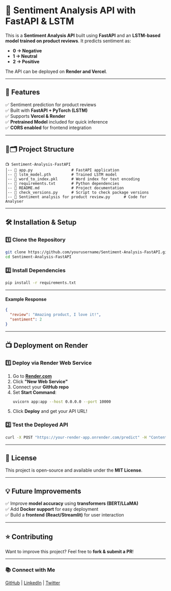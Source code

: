 # 🌟 Sentiment Analysis API with FastAPI & LSTM

This is a **Sentiment Analysis API** built using **FastAPI** and an **LSTM-based model trained on product reviews**. It predicts sentiment as:
- **0 → Negative**
- **1 → Neutral**
- **2 → Positive**

The API can be deployed on **Render and Vercel**.

---

## 🚀 Features
✅ Sentiment prediction for product reviews  
✅ Built with **FastAPI + PyTorch (LSTM)**  
✅ Supports **Vercel & Render**  
✅ **Pretrained Model** included for quick inference  
✅ **CORS enabled** for frontend integration  

---

## 💂️🗂 Project Structure

```
📺 Sentiment-Analysis-FastAPI
│-- 📄 app.py                 # FastAPI application
│-- 📄 lstm_model.pth         # Trained LSTM model
│-- 📄 word_to_index.pkl      # Word index for text encoding
│-- 📄 requirements.txt       # Python dependencies
│-- 📄 README.md              # Project documentation
│-- 📄 check_versions.py      # Script to check package versions
│-- 📄 Sentiment analysis for product review.py      # Code for Analyser

```

---

## 🛠 Installation & Setup

### 1️⃣ **Clone the Repository**
```bash
git clone https://github.com/yourusername/Sentiment-Analysis-FastAPI.git
cd Sentiment-Analysis-FastAPI
```

### 2️⃣ **Install Dependencies**
```bash
pip install -r requirements.txt
```



---


#### **Example Response**
```json
{
  "review": "Amazing product, I love it!",
  "sentiment": 2
}
```

---

## 📺 Deployment on Render

### **1️⃣ Deploy via Render Web Service**
1. Go to **[Render.com](https://render.com/)**
2. Click **"New Web Service"**
3. Connect your **GitHub repo**
4. Set **Start Command**:
   ```bash
   uvicorn app:app --host 0.0.0.0 --port 10000
   ```
5. Click **Deploy** and get your API URL!

### **2️⃣ Test the Deployed API**
```bash
curl -X POST "https://your-render-app.onrender.com/predict" -H "Content-Type: application/json" -d '{"review": "Not worth buying!"}'
```

---

## 📝 License
This project is open-source and available under the **MIT License**.

---

## 💡 Future Improvements
✅ Improve **model accuracy** using **transformers (BERT/LLaMA)**  
✅ Add **Docker support** for easy deployment  
✅ Build a **frontend (React/Streamlit)** for user interaction  

---

## ⭐ Contributing
Want to improve this project? Feel free to **fork & submit a PR**!

---

### 📚 **Connect with Me**
[GitHub](https://github.com/satyamtripathi08) | [LinkedIn](https://linkedin.com/in/yourprofile) | [Twitter](https://twitter.com/yourhandle)

